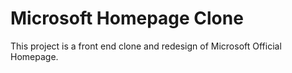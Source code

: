 # Microsoft Homepage Clone
This project is a front end clone and redesign of Microsoft Official Homepage. 
